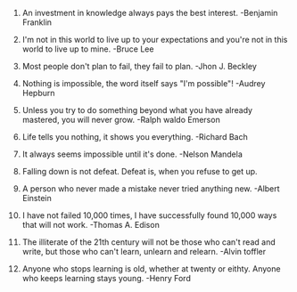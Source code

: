 1. An investment in knowledge always pays the best interest. -Benjamin Franklin

2. I'm not in this world to live up to your expectations and you're not in this world to live up to mine. -Bruce Lee

3. Most people don't plan to fail, they fail to plan. -Jhon J. Beckley

4. Nothing is impossible, the word itself says "I'm possible"! -Audrey Hepburn

5. Unless you try to do something beyond what you have already mastered, you will never grow. -Ralph waldo Emerson

6. Life tells you nothing, it shows you everything. -Richard Bach

7. It always seems impossible until it's done. -Nelson Mandela

8. Falling down is not defeat. Defeat is, when you refuse to get up.

9. A person who never made a mistake never tried anything new. -Albert Einstein

10. I have not failed 10,000 times, I have successfully found 10,000 ways that will not work. -Thomas A. Edison

11. The illiterate of the 21th century will not be those who can't read and write, but those who can't learn, unlearn and relearn. -Alvin toffler

12. Anyone who stops learning is old, whether at twenty or eithty. Anyone who keeps learning stays young. -Henry Ford
